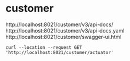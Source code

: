 # customer
 

http://localhost:8021/customer/v3/api-docs/
http://localhost:8021/customer/v3/api-docs.yaml
http://localhost:8021/customer/swagger-ui.html

```
curl --location --request GET 'http://localhost:8021/customer/actuator'
```
